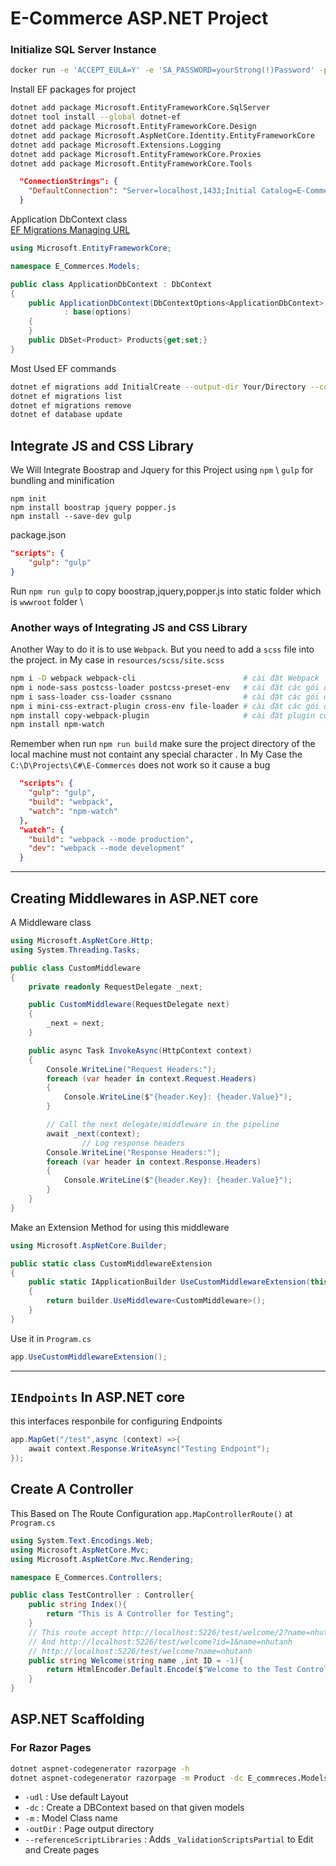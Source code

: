 # E-Commerce ASP.NET Project

### Initialize SQL Server Instance
```bash
docker run -e 'ACCEPT_EULA=Y' -e 'SA_PASSWORD=yourStrong(!)Password' -p 1433:1433 --name sql_server -d mcr.microsoft.com/mssql/server
```
Install EF packages for project
```bash
dotnet add package Microsoft.EntityFrameworkCore.SqlServer
dotnet tool install --global dotnet-ef
dotnet add package Microsoft.EntityFrameworkCore.Design
dotnet add package Microsoft.AspNetCore.Identity.EntityFrameworkCore
dotnet add package Microsoft.Extensions.Logging
dotnet add package Microsoft.EntityFrameworkCore.Proxies
dotnet add package Microsoft.EntityFrameworkCore.Tools
```
```json
  "ConnectionStrings": {
    "DefaultConnection": "Server=localhost,1433;Initial Catalog=E-Commerces;User ID=sa;Password=yourStrong(!)Password;Encrypt=false;TrustServerCertificate=false"
  }
```
Application DbContext class \
[EF Migrations Managing URL]("https://learn.microsoft.com/en-us/ef/core/managing-schemas/migrations/managing?tabs=dotnet-core-cli")
```C#
using Microsoft.EntityFrameworkCore;

namespace E_Commerces.Models;

public class ApplicationDbContext : DbContext
{
    public ApplicationDbContext(DbContextOptions<ApplicationDbContext> options)
            : base(options)
    {
    }
    public DbSet<Product> Products{get;set;}
}
```
Most Used EF commands
```bash
dotnet ef migrations add InitialCreate --output-dir Your/Directory --context ContextClassName
dotnet ef migrations list
dotnet ef migrations remove
dotnet ef database update
```
## Integrate JS and CSS Library
We Will Integrate Boostrap and Jquery for this Project using `npm` \ 
`gulp` for bundling and minification
```npm
npm init
npm install boostrap jquery popper.js
npm install --save-dev gulp
```
package.json
```json
"scripts": {
    "gulp": "gulp"
}
```
Run `npm run gulp` to copy boostrap,jquery,popper.js into static folder which is `wwwroot` folder \
### Another ways of Integrating JS and CSS Library
Another Way to do it is to use `Webpack`. But you need to add a `scss` file into the project. in My case in `resources/scss/site.scss`
```bash
npm i -D webpack webpack-cli                        # cài đặt Webpack
npm i node-sass postcss-loader postcss-preset-env   # cài đặt các gói để làm việc với SCSS
npm i sass-loader css-loader cssnano                # cài đặt các gói để làm việc với SCSS, CSS
npm i mini-css-extract-plugin cross-env file-loader # cài đặt các gói để làm việc với SCSS
npm install copy-webpack-plugin                     # cài đặt plugin copy file cho Webpack
npm install npm-watch   
```
Remember when run `npm run build` make sure the project directory of the local machine must not containt any special character . In My Case the `C:\D\Projects\C#\E-Commerces` does not work so it cause a bug
```json
  "scripts": {
    "gulp": "gulp",
    "build": "webpack",
    "watch": "npm-watch"
  },
  "watch": {
    "build": "webpack --mode production",
    "dev": "webpack --mode development"
  }
```
---
## Creating Middlewares in ASP.NET core
A Middleware class
```C#
using Microsoft.AspNetCore.Http;
using System.Threading.Tasks;

public class CustomMiddleware
{
    private readonly RequestDelegate _next;

    public CustomMiddleware(RequestDelegate next)
    {
        _next = next;
    }

    public async Task InvokeAsync(HttpContext context)
    {
        Console.WriteLine("Request Headers:");
        foreach (var header in context.Request.Headers)
        {
            Console.WriteLine($"{header.Key}: {header.Value}");
        }

        // Call the next delegate/middleware in the pipeline
        await _next(context);
                // Log response headers
        Console.WriteLine("Response Headers:");
        foreach (var header in context.Response.Headers)
        {
            Console.WriteLine($"{header.Key}: {header.Value}");
        }
    }
}
```
Make an Extension Method for using this middleware
```C#
using Microsoft.AspNetCore.Builder;

public static class CustomMiddlewareExtension
{
    public static IApplicationBuilder UseCustomMiddlewareExtension(this IApplicationBuilder builder)
    {
        return builder.UseMiddleware<CustomMiddleware>();
    }
}
```
Use it in `Program.cs`
```C#
app.UseCustomMiddlewareExtension();
```
---
## `IEndpoints` In ASP.NET core
this interfaces responbile for configuring Endpoints 
```C#
app.MapGet("/test",async (context) =>{
    await context.Response.WriteAsync("Testing Endpoint");
});
```
## Create A Controller 
This Based on The Route Configuration `app.MapControllerRoute()` at `Program.cs`
```C#
using System.Text.Encodings.Web;
using Microsoft.AspNetCore.Mvc;
using Microsoft.AspNetCore.Mvc.Rendering;

namespace E_Commerces.Controllers;

public class TestController : Controller{
    public string Index(){
        return "This is A Controller for Testing";
    }
    // This route accept http://localhost:5226/test/welcome/2?name=nhutanh
    // And http://localhost:5226/test/welcome?id=1&name=nhutanh
    // http://localhost:5226/test/welcome?name=nhutanh
    public string Welcome(string name ,int ID = -1){
        return HtmlEncoder.Default.Encode($"Welcome to the Test Controller Platform Your ID {ID} and name : {name}");   
    }
}
```
## ASP.NET Scaffolding

### For Razor Pages
```bash
dotnet aspnet-codegenerator razorpage -h
dotnet aspnet-codegenerator razorpage -m Product -dc E_commreces.Models.ApplicationDbContext -udl -outDir Pages/Products --referenceScriptLibraries --databaseProvider sqlserver
```
- `-udl` : Use default Layout
- `-dc` : Create a DBContext based on that given models
- `-m` : Model Class name
- `-outDir` : Page output directory
- `--referenceScriptLibraries` : Adds `_ValidationScriptsPartial` to Edit and Create pages